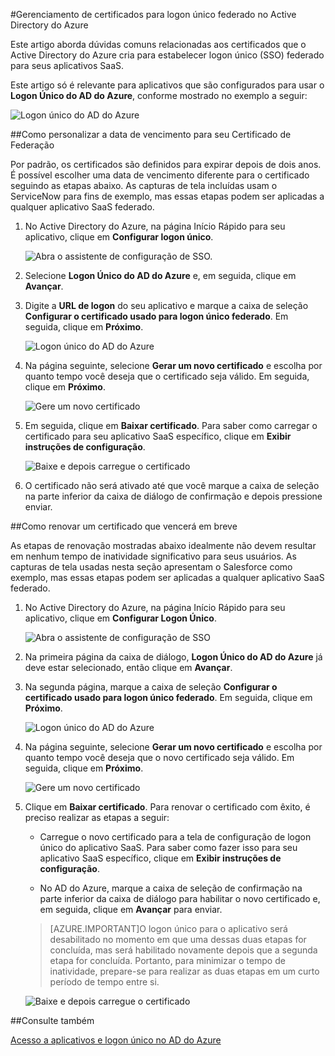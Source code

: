 <properties
	pageTitle="Como gerenciar certificados de federação no AD do Azure | Microsoft Azure"
	description="Saiba como personalizar a data de vencimento para seus certificados de federação e como renovar certificados que vencerão em breve."
	services="active-directory"
	documentationCenter=""
	authors="liviodlc"
	manager="terrylan"
	editor=""/>

<tags
	ms.service="active-directory"
	ms.workload="identity"
	ms.tgt_pltfrm="na"
	ms.devlang="na"
	ms.topic="article"
	ms.date="07/01/2015"
	ms.author="liviodlc"/>

#Gerenciamento de certificados para logon único federado no Active Directory do Azure

Este artigo aborda dúvidas comuns relacionadas aos certificados que o Active Directory do Azure cria para estabelecer logon único (SSO) federado para seus aplicativos SaaS.

Este artigo só é relevante para aplicativos que são configurados para usar o **Logon Único do AD do Azure**, conforme mostrado no exemplo a seguir:

![Logon único do AD do Azure](./media/active-directory-sso-certs/fed-sso.PNG)

##Como personalizar a data de vencimento para seu Certificado de Federação

Por padrão, os certificados são definidos para expirar depois de dois anos. É possível escolher uma data de vencimento diferente para o certificado seguindo as etapas abaixo. As capturas de tela incluídas usam o ServiceNow para fins de exemplo, mas essas etapas podem ser aplicadas a qualquer aplicativo SaaS federado.

1. No Active Directory do Azure, na página Início Rápido para seu aplicativo, clique em **Configurar logon único**.

	![Abra o assistente de configuração de SSO.](./media/active-directory-sso-certs/config-sso.png)

2. Selecione **Logon Único do AD do Azure** e, em seguida, clique em **Avançar**.

3. Digite a **URL de logon** do seu aplicativo e marque a caixa de seleção **Configurar o certificado usado para logon único federado**. Em seguida, clique em **Próximo**.

	![Logon único do AD do Azure](./media/active-directory-sso-certs/new-app-config-sso.PNG)

4. Na página seguinte, selecione **Gerar um novo certificado** e escolha por quanto tempo você deseja que o certificado seja válido. Em seguida, clique em **Próximo**.

	![Gere um novo certificado](./media/active-directory-sso-certs/new-app-config-cert.PNG)

5. Em seguida, clique em **Baixar certificado**. Para saber como carregar o certificado para seu aplicativo SaaS específico, clique em **Exibir instruções de configuração**.

	![Baixe e depois carregue o certificado](./media/active-directory-sso-certs/new-app-config-app.PNG)

6. O certificado não será ativado até que você marque a caixa de seleção na parte inferior da caixa de diálogo de confirmação e depois pressione enviar.

##Como renovar um certificado que vencerá em breve

As etapas de renovação mostradas abaixo idealmente não devem resultar em nenhum tempo de inatividade significativo para seus usuários. As capturas de tela usadas nesta seção apresentam o Salesforce como exemplo, mas essas etapas podem ser aplicadas a qualquer aplicativo SaaS federado.

1. No Active Directory do Azure, na página Início Rápido para seu aplicativo, clique em **Configurar Logon Único**.

	![Abra o assistente de configuração de SSO](./media/active-directory-sso-certs/renew-sso-button.PNG)

2. Na primeira página da caixa de diálogo, **Logon Único do AD do Azure** já deve estar selecionado, então clique em **Avançar**.

3. Na segunda página, marque a caixa de seleção **Configurar o certificado usado para logon único federado**. Em seguida, clique em **Próximo**.

	![Logon único do AD do Azure](./media/active-directory-sso-certs/renew-config-sso.PNG)

4. Na página seguinte, selecione **Gerar um novo certificado** e escolha por quanto tempo você deseja que o novo certificado seja válido. Em seguida, clique em **Próximo**.

	![Gere um novo certificado](./media/active-directory-sso-certs/new-app-config-cert.PNG)

5. Clique em **Baixar certificado**. Para renovar o certificado com êxito, é preciso realizar as etapas a seguir:

	- Carregue o novo certificado para a tela de configuração de logon único do aplicativo SaaS. Para saber como fazer isso para seu aplicativo SaaS específico, clique em **Exibir instruções de configuração**.

	- No AD do Azure, marque a caixa de seleção de confirmação na parte inferior da caixa de diálogo para habilitar o novo certificado e, em seguida, clique em **Avançar** para enviar.

	> [AZURE.IMPORTANT]O logon único para o aplicativo será desabilitado no momento em que uma dessas duas etapas for concluída, mas será habilitado novamente depois que a segunda etapa for concluída. Portanto, para minimizar o tempo de inatividade, prepare-se para realizar as duas etapas em um curto período de tempo entre si.

	![Baixe e depois carregue o certificado](./media/active-directory-sso-certs/renew-config-app.PNG)

##Consulte também

[Acesso a aplicativos e logon único no AD do Azure](active-directory-appssoaccess-whatis.md)

<!---HONumber=July15_HO3-->